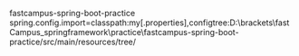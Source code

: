 fastcampus-spring-boot-practice
spring.config.import=classpath:my[.properties],configtree:D:\\brackets\\fastCampus_springframework\\practice\\fastcampus-spring-boot-practice/src/main/resources/tree/
